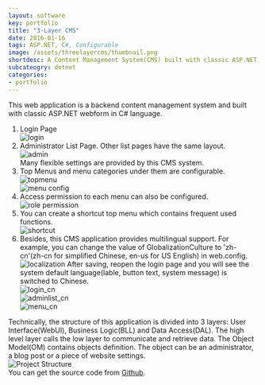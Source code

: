 ```yaml
---
layout: software
key: portfolio
title: "3-Layer CMS"
date: 2016-01-16
tags: ASP.NET, C#, Configurable
image: /assets/threelayercms/thumbnail.png
shortdesc: A Content Management System(CMS) built with classic ASP.NET webform.
subcateogry: dotnet
categories:
- portfolio
---
```


This web application is a backend content management system and built with classic ASP.NET webform in C# language.  
1. Login Page  
![login](/assets/threelayercms/login.png "login")
2. Administrator List Page. Other list pages have the same layout.  
![admin](/assets/threelayercms/adminlist.png "admin")  
Many flexible settings are provided by this CMS system.  
3. Top Menus and menu categories under them are configurable.  
![topmenu](/assets/threelayercms/menutop.png "topmenu")  
![menu config](/assets/threelayercms/menuconfig.png "menu config")
4. Access permission to each menu can also be configured.  
![role permission](/assets/threelayercms/rolepermission.png "role permission")
5. You can create a shortcut top menu which contains frequent used functions.  
![shortcut](/assets/threelayercms/shortcut.png "shortcut")
6. Besides, this CMS application provides multilingual support. For example, you can change the value of GlobalizationCulture to 'zh-cn'(zh-cn for simplified Chinese, en-us for US English) in web.config.  
![localization](/assets/threelayercms/localization.png "localization")
After saving, reopen the login page and you will see the system default language(lable, button text, system message) is switched to Chinese.  
![login_cn](/assets/threelayercms/login_cn.png "login_cn")  
![adminlist_cn](/assets/threelayercms/adminlist_cn.png "adminlist_cn")  
![menu_cn](/assets/threelayercms/menu_cn.png "menu_cn")  

Technically, the structure of this application is divided into 3 layers: User Interface(WebUI), Business Logic(BLL) and Data Access(DAL). The high level layer calls the low layer to communicate and retrieve data. The Object Model(OM) contains objects definition. The object can be an administrator, a blog post or a piece of website settings.  
![Project Structure](/assets/threelayercms/3layer.png "Project Structure")  
You can get the source code from [Github](https://github.com/jojozhuang/Projects/tree/master/CMSWeb/Src "Source Code").
